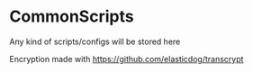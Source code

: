 # CommonScripts
Any kind of scripts/configs will be stored here

Encryption made with https://github.com/elasticdog/transcrypt
